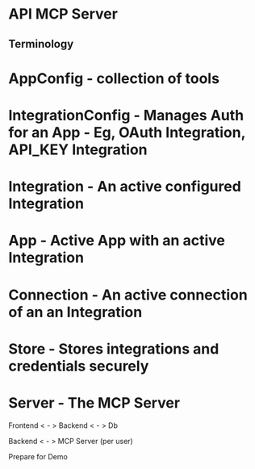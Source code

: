 # API MCP Server

## Terminology

# AppConfig - collection of tools
# IntegrationConfig - Manages Auth for an App - Eg, OAuth Integration, API_KEY Integration
# Integration - An active configured Integration
# App - Active App with an active Integration
# Connection - An active connection of an an Integration

# Store - Stores integrations and credentials securely
# Server - The MCP Server





Frontend < - > Backend < - > Db


Backend < - > MCP Server (per user)



Prepare for Demo
